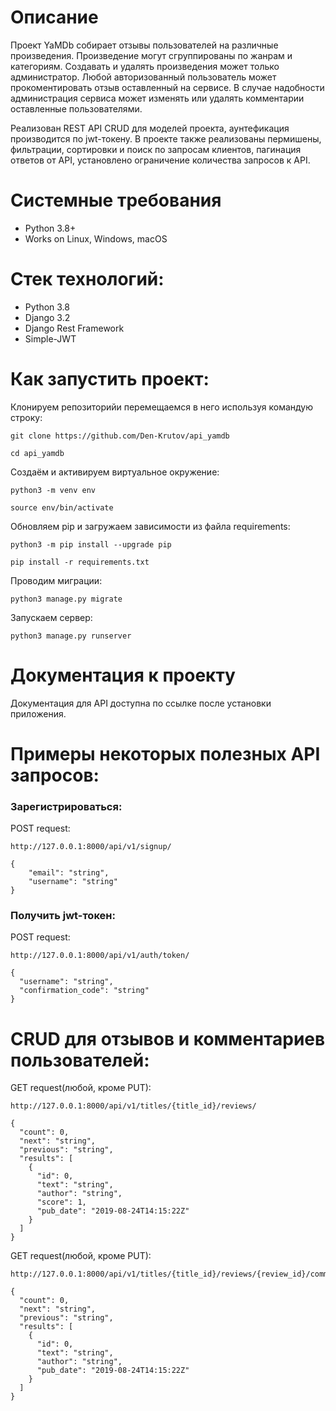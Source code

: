# Описание
Проект YaMDb собирает отзывы пользователей на различные произведения. Произведение могут  сгруппированы по жанрам и категориям. Создавать и удалять произведения может только администратор. Любой авторизованный пользователь может прокоментировать отзыв оставленный на сервисе. В случае надобности администрация сервиса может изменять или удалять комментарии оставленные пользователями.

Реализован REST API CRUD для моделей проекта, аунтефикация производится по jwt-токену. В проекте также реализованы пермишены, фильтрации, сортировки и поиск по запросам клиентов, пагинация ответов от API, установлено ограничение количества запросов к API.

# Системные требования
* Python 3.8+
* Works on Linux, Windows, macOS

# Стек технологий:
* Python 3.8
* Django 3.2
* Django Rest Framework
* Simple-JWT

# Как запустить проект:
Клонируем репозиторийи перемещаемся в него используя командую строку:

```
git clone https://github.com/Den-Krutov/api_yamdb
```

```
cd api_yamdb
```

Создаём и активируем виртуальное окружение:

```
python3 -m venv env
```

```
source env/bin/activate
```

Обновляем pip и загружаем зависимости из файла requirements:

```
python3 -m pip install --upgrade pip
```

```
pip install -r requirements.txt
```

Проводим миграции:

```
python3 manage.py migrate
```

Запускаем сервер:

```
python3 manage.py runserver
```
# Документация к проекту
Документация для API доступна по ссылке после установки приложения.

# Примеры некоторых полезных API запросов:
### Зарегистрироваться:
POST request:
```
http://127.0.0.1:8000/api/v1/signup/
```
```
{
    "email": "string",
    "username": "string"
}
```
### Получить jwt-токен:
POST request:
```
http://127.0.0.1:8000/api/v1/auth/token/
```
```
{
  "username": "string",
  "confirmation_code": "string"
}
```
# CRUD для отзывов и комментариев пользователей:

GET request(любой, кроме PUT):
```
http://127.0.0.1:8000/api/v1/titles/{title_id}/reviews/
```
```
{
  "count": 0,
  "next": "string",
  "previous": "string",
  "results": [
    {
      "id": 0,
      "text": "string",
      "author": "string",
      "score": 1,
      "pub_date": "2019-08-24T14:15:22Z"
    }
  ]
}
```
GET request(любой, кроме PUT):
```
http://127.0.0.1:8000/api/v1/titles/{title_id}/reviews/{review_id}/comments/
```
```
{
  "count": 0,
  "next": "string",
  "previous": "string",
  "results": [
    {
      "id": 0,
      "text": "string",
      "author": "string",
      "pub_date": "2019-08-24T14:15:22Z"
    }
  ]
}
```
